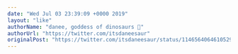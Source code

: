 ```yaml
---
date: "Wed Jul 03 23:39:09 +0000 2019"
layout: "like"
authorName: "danee, goddess of dinosaurs 🦖"
authorUrl: "https://twitter.com/itsdaneesaur"
originalPost: "https://twitter.com/itsdaneesaur/status/1146564064610529280"
---
```

